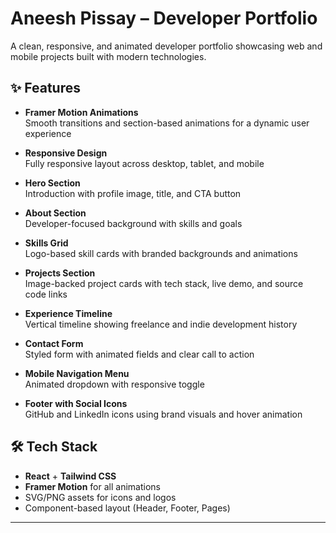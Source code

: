 # Aneesh Pissay – Developer Portfolio

A clean, responsive, and animated developer portfolio showcasing web and mobile projects built with modern technologies.

## ✨ Features

- **Framer Motion Animations**  
  Smooth transitions and section-based animations for a dynamic user experience

- **Responsive Design**  
  Fully responsive layout across desktop, tablet, and mobile

- **Hero Section**  
  Introduction with profile image, title, and CTA button

- **About Section**  
  Developer-focused background with skills and goals

- **Skills Grid**  
  Logo-based skill cards with branded backgrounds and animations

- **Projects Section**  
  Image-backed project cards with tech stack, live demo, and source code links

- **Experience Timeline**  
  Vertical timeline showing freelance and indie development history

- **Contact Form**  
  Styled form with animated fields and clear call to action

- **Mobile Navigation Menu**  
  Animated dropdown with responsive toggle

- **Footer with Social Icons**  
  GitHub and LinkedIn icons using brand visuals and hover animation

## 🛠️ Tech Stack

- **React** + **Tailwind CSS**
- **Framer Motion** for all animations
- SVG/PNG assets for icons and logos
- Component-based layout (Header, Footer, Pages)

---

